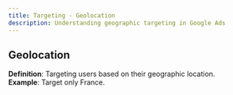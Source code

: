 ```yaml
---
title: Targeting - Geolocation
description: Understanding geographic targeting in Google Ads
---
```


## Geolocation
**Definition**: Targeting users based on their geographic location.  
**Example**: Target only France.
